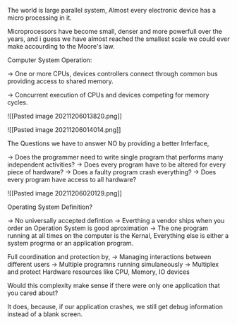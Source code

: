 The world is large parallel system, Almost every electronic device has a micro processing in it.

Microprocessors have become small, denser and more powerfull over the years, and i guess we have almost reached the smallest scale we could ever make accourding to the Moore's law.

Computer System Operation:

-> One or more CPUs, devices controllers connect through common bus providing access to shared memory.

-> Concurrent execution of CPUs and devices competing for memory cycles.

![[Pasted image 20211206013820.png]]

![[Pasted image 20211206014014.png]]

The Questions we have to answer NO by providing a better Inferface,

-> Does the programmer need to write single program that performs many independent activities?
-> Does every program have to be altered for every piece of hardware?
-> Does a faulty program crash everything?
-> Does every program have access to all hardware?

![[Pasted image 20211206020129.png]]


Operating System Definition?

-> No universally accepted defintion
-> Everthing a vendor ships when you order an Operation System is good aproximation
-> The one program running at all times on the computer is the Kernal, Everything else is either a system progrma or an application program.

Full coordination and protection by,
-> Managing interactions between different users
-> Multiple programns running simulaneously
-> Multiplex and protect Hardware resources like CPU, Memory, IO devices


Would this complexity make sense if there were only one application that you cared about?

It does, because, if our application crashes, we still get debug information instead of a blank screen.






